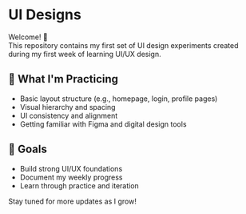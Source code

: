# UI Designs

Welcome! 👋  
This repository contains my first set of UI design experiments created during my first week of learning UI/UX design.

## 🧠 What I'm Practicing

- Basic layout structure (e.g., homepage, login, profile pages)
- Visual hierarchy and spacing
- UI consistency and alignment
- Getting familiar with Figma and digital design tools

## 🚀 Goals

- Build strong UI/UX foundations
- Document my weekly progress
- Learn through practice and iteration

Stay tuned for more updates as I grow!
